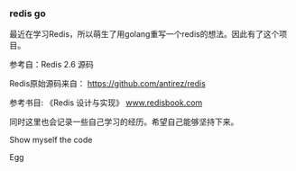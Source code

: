 
### redis go

最近在学习Redis，所以萌生了用golang重写一个redis的想法。因此有了这个项目。

参考自：Redis 2.6 源码

Redis原始源码来自： https://github.com/antirez/redis

参考书目: 《Redis 设计与实现》 www.redisbook.com

同时这里也会记录一些自己学习的经历。希望自己能够坚持下来。

Show myself the code

Egg
